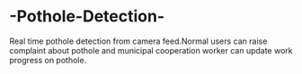 # -Pothole-Detection-
Real time pothole detection from camera feed.Normal users can raise complaint about pothole and municipal cooperation worker can update work progress on pothole.
